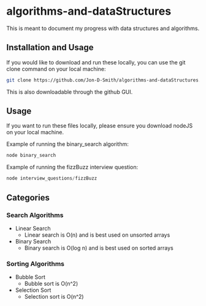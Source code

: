 # algorithms-and-dataStructures

This is meant to document my progress with data structures and algorithms.

## Installation and Usage

If you would like to download and run these locally, you can use the git clone command on your local machine:

```bash
git clone https://github.com/Jon-D-Smith/algorithms-and-dataStructures.git
```

This is also downloadable through the github GUI.

## Usage

If you want to run these files locally, please ensure you download nodeJS on your local machine.

Example of running the binary_search algorithm:

```javascript
node binary_search
```

Example of running the fizzBuzz interview question:

```javascript
node interview_questions/fizzBuzz
```

## Categories

### Search Algorithms

- Linear Search
  - Linear search is O(n) and is best used on unsorted arrays
- Binary Search
  - Binary search is O(log n) and is best used on sorted arrays

### Sorting Algorithms

- Bubble Sort
  - Bubble sort is O(n^2)
- Selection Sort
  - Selection sort is O(n^2)
